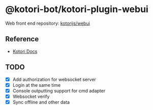 # @kotori-bot/kotori-plugin-webui

Web front end repository: [kotorijs/webui](https://github.com/kotorijs/webui)

## Reference

- [Kotori Docs](https://kotori.js.org/)

## TODO

- [x] Add authorization for websocket server
- [x] Login at the same time
- [x] Console outputting support for cmd adapter
- [x] Websocket verify
- [x] Sync offline and other data
